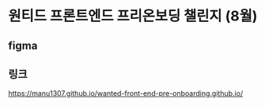 # 원티드 프론트엔드 프리온보딩 챌린지 (8월)

## figma

## 링크
https://manu1307.github.io/wanted-front-end-pre-onboarding.github.io/
